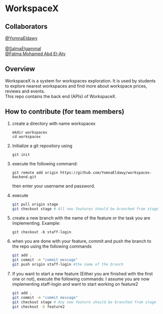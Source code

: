 # WorkspaceX

## Collaborators
[@YomnaEldawy](https://github.com/YomnaEldawy) <br>  
[@SalmaElgammal](https://github.com/SalmaElgammal) <br>
[@Fatma Mohamed Abd El-Aty](https://github.com/Fatma-Mohamed-Abd-El-Aty) <br>

## Overview
WorkspaceX is a system for workspaces exploration. It is used by students to explore nearest workspaces and find more about workspace prices, reviews and events. <br>
This repo contains the back end (APIs) of WorkspaceX. 

## How to contribute (for team members)
1. create a directory with name workspacex
    ```
    mkdir workspacex
    cd workspacex
    ```

2. Initialize a git repository using 
    ``` 
    git init
    ```
3.  execute the following command:
    ``` 
    git remote add origin https://github.com/YomnaEldawy/workspacex-backend.git
    ```
    then enter your username and password.
4. execute
    ```bash
    git pull origin stage
    git checkout stage # All new features should be branched from stage
    ```
5. create a new branch with the name of the feature or the task you are implementing. Example:
    ``` 
    git checkout -b staff-login
    ```
6. when you are done with your feature, commit and push the branch to the repo using the following commands

    ```bash
    git add .
    git commit -m "commit message"
    git push origin staff-login #the name of the branch
    ```
7. If you want to start a new feature (Either you are finished with the first one or not), execute the following commands: I assume you are now implementing staff-login and want to start working on feature2

    ```bash
    git add .
    git commit -m "commit message"
    git checkout stage # Any new feature should be branched from stage
    git checkout -b feature2
    ```
